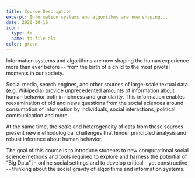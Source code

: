 ```yaml
---
title: Course Description
excerpt: Information systems and algorithms are now shaping...
date: 2020-10-16
icon:
  type: fa
  name: fa-file-alt
color: green
---
```


Information systems and algorithms are now shaping the human experience more than ever before -- from the birth of a child to the most pivotal moments in our society.

Social media, search engines, and other sources of large-scale textual data (e.g. Wikipedia) provide unprecedented amounts of information about human behavior both in richness and granularity. This information enables reexamination of old and news questions from the social sciences around consumption of information by individuals, social interactions, political communication and more. 

At the same time, the scale and heterogeneity of data from these sources present new methodological challenges that hinder principled analysis and robust inference about human behavior. 

The goal of this course is to introduce students to new computational social science methods and tools required to explore and harness the potential of “Big Data” in online social settings and to develop critical – yet constructive -- thinking about the social gravity of algorithms and information systems.
